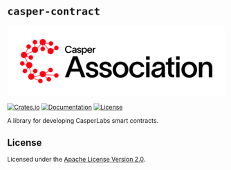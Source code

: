 # `casper-contract`

[![LOGO](https://raw.githubusercontent.com/casper-network/casper-node/master/images/casper-association-logo-primary.svg)](https://casper.network/)

[![Crates.io](https://img.shields.io/crates/v/casper-contract)](https://crates.io/crates/casper-contract)
[![Documentation](https://docs.rs/casper-contract/badge.svg)](https://docs.rs/casper-contract)
[![License](https://img.shields.io/badge/license-Apache-blue)](https://github.com/CasperLabs/casper-node/blob/master/LICENSE)

A library for developing CasperLabs smart contracts.

## License

Licensed under the [Apache License Version 2.0](https://github.com/casper-network/casper-node/blob/master/LICENSE).
